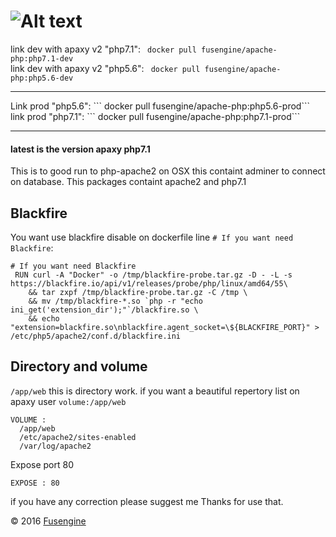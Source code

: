 ![Alt text](http://www.fusengine.ch/img/php7-apache.svg)
========================================================

link dev with apaxy v2 "php7.1": ``` docker pull fusengine/apache-php:php7.1-dev```<br>
link dev with apaxy v2 "php5.6": ``` docker pull fusengine/apache-php:php5.6-dev``` <br>
<hr>
Link prod "php5.6": ``` docker pull fusengine/apache-php:php5.6-prod``` <br>
link prod "php7.1": ``` docker pull fusengine/apache-php:php7.1-prod```<br>
<hr>

#### latest is the version apaxy php7.1

This is to good run to php-apache2 on OSX this containt adminer to connect on database. This packages containt apache2 and php7.1 

Blackfire
---------

You want use blackfire disable on dockerfile line `# If you want need Blackfire`:

```
# If you want need Blackfire
 RUN curl -A "Docker" -o /tmp/blackfire-probe.tar.gz -D - -L -s https://blackfire.io/api/v1/releases/probe/php/linux/amd64/55\
    && tar zxpf /tmp/blackfire-probe.tar.gz -C /tmp \
    && mv /tmp/blackfire-*.so `php -r "echo ini_get('extension_dir');"`/blackfire.so \
    && echo "extension=blackfire.so\nblackfire.agent_socket=\${BLACKFIRE_PORT}" > /etc/php5/apache2/conf.d/blackfire.ini

```

Directory and volume
--------------------

`/app/web` this is directory work. if you want a beautiful repertory list on apaxy user `volume:/app/web`

```
VOLUME :
  /app/web
  /etc/apache2/sites-enabled
  /var/log/apache2
```

Expose port 80 

```
EXPOSE : 80
```

if you have any correction please suggest me Thanks for use that.

&copy; 2016 [Fusengine](http://fusengine.com)
